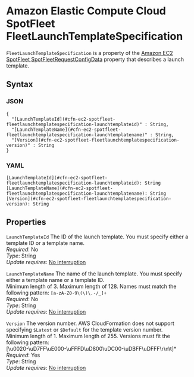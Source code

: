 # Amazon Elastic Compute Cloud SpotFleet FleetLaunchTemplateSpecification<a name="aws-properties-ec2-spotfleet-fleetlaunchtemplatespecification"></a>

`FleetLaunchTemplateSpecification` is a property of the [Amazon EC2 SpotFleet SpotFleetRequestConfigData](aws-properties-ec2-spotfleet-spotfleetrequestconfigdata.md) property that describes a launch template\.

## Syntax<a name="w2922ab1c21c10c96d122c37b5"></a>

### JSON<a name="aws-properties-ec2-spotfleet-fleetlaunchtemplatespecification-syntax.json"></a>

```
{
  "[LaunchTemplateId](#cfn-ec2-spotfleet-fleetlaunchtemplatespecification-launchtemplateid)" : String,
  "[LaunchTemplateName](#cfn-ec2-spotfleet-fleetlaunchtemplatespecification-launchtemplatename)" : String,
  "[Version](#cfn-ec2-spotfleet-fleetlaunchtemplatespecification-version)" : String
}
```

### YAML<a name="aws-properties-ec2-spotfleet-launchtemplateconfig-syntax.yaml"></a>

```
[LaunchTemplateId](#cfn-ec2-spotfleet-fleetlaunchtemplatespecification-launchtemplateid): String
[LaunchTemplateName](#cfn-ec2-spotfleet-fleetlaunchtemplatespecification-launchtemplatename): String
[Version](#cfn-ec2-spotfleet-fleetlaunchtemplatespecification-version): String
```

## Properties<a name="w2922ab1c21c10c96d122c37b7"></a>

`LaunchTemplateId`  <a name="cfn-ec2-spotfleet-fleetlaunchtemplatespecification-launchtemplateid"></a>
The ID of the launch template\. You must specify either a template ID or a template name\.  
*Required*: No  
*Type*: String  
*Update requires*: [No interruption](using-cfn-updating-stacks-update-behaviors.md#update-no-interrupt)

`LaunchTemplateName`  <a name="cfn-ec2-spotfleet-fleetlaunchtemplatespecification-launchtemplatename"></a>
The name of the launch template\. You must specify either a template name or a template ID\.   
Minimum length of 3\. Maximum length of 128\. Names must match the following pattern: `[a-zA-Z0-9\(\)\.-/_]+`  
*Required*: No  
*Type*: String  
*Update requires*: [No interruption](using-cfn-updating-stacks-update-behaviors.md#update-no-interrupt)

`Version`  <a name="cfn-ec2-spotfleet-fleetlaunchtemplatespecification-version"></a>
The version number\. AWS CloudFormation does not support specifying `$Latest` or `$Default` for the template version number\.  
Minimum length of 1\. Maximum length of 255\. Versions must fit the following pattern:  
\[\\u0020\-\\uD7FF\\uE000\-\\uFFFD\\uD800\\uDC00\-\\uDBFF\\uDFFF\\r\\n\\t\]\*  
*Required*: Yes  
*Type*: String  
*Update requires*: [No interruption](using-cfn-updating-stacks-update-behaviors.md#update-no-interrupt)